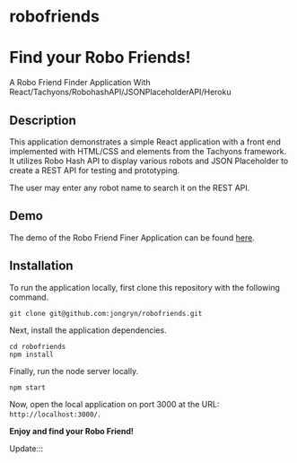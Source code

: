 # robofriends

# Find your Robo Friends!

A Robo Friend Finder Application With React/Tachyons/RobohashAPI/JSONPlaceholderAPI/Heroku

## Description

This application demonstrates a simple React application with a front end implemented with HTML/CSS and elements from the Tachyons framework. It utilizes Robo Hash API to display various robots and JSON Placeholder to create a REST API for testing and prototyping.

The user may enter any robot name to search it on the REST API.

## Demo

The demo of the Robo Friend Finer Application can be found [here](https://robofriends3.herokuapp.com/).

## Installation

To run the application locally, first clone this repository with the following command.

	git clone git@github.com:jongryn/robofriends.git
	
Next, install the application dependencies.

	cd robofriends
	npm install
	
Finally, run the node server locally.

	npm start
	
Now, open the local application on port 3000 at the URL: `http://localhost:3000/`.

**Enjoy and find your Robo Friend!**

Update:::
